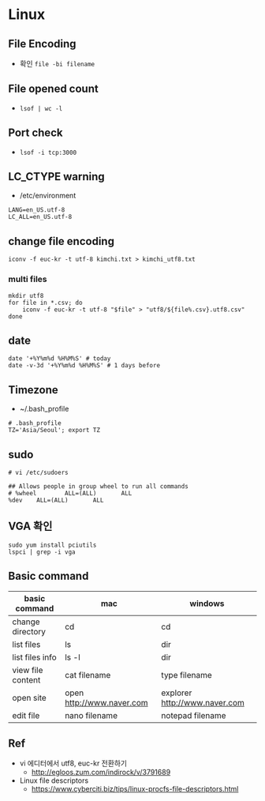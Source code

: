 # Linux

## File Encoding
* 확인
  `file -bi filename`

## File opened count
* `lsof | wc -l`

## Port check
* `lsof -i tcp:3000`

## LC_CTYPE warning
* /etc/environment
```
LANG=en_US.utf-8
LC_ALL=en_US.utf-8
```

## change file encoding
```
iconv -f euc-kr -t utf-8 kimchi.txt > kimchi_utf8.txt
```

### multi files

```
mkdir utf8
for file in *.csv; do
    iconv -f euc-kr -t utf-8 "$file" > "utf8/${file%.csv}.utf8.csv"
done
```
## date
```
date '+%Y%m%d %H%M%S' # today
date -v-3d '+%Y%m%d %H%M%S' # 1 days before
```

## Timezone
* ~/.bash_profile
```
# .bash_profile
TZ='Asia/Seoul'; export TZ
```

## sudo
```
# vi /etc/sudoers
```

```
## Allows people in group wheel to run all commands
# %wheel        ALL=(ALL)       ALL
%dev    ALL=(ALL)       ALL
```

## VGA 확인
```
sudo yum install pciutils
lspci | grep -i vga
```

## Basic command
|basic command	| mac	| windows |
|----|----|----|
|change directory	| cd	| cd|
|list files	|ls	|dir|
|list files info	|ls -l	|dir|
|view file content	|cat filename	|type filename|
|open site	|open http://www.naver.com	|explorer http://www.naver.com|
|edit file	|nano filename	|notepad filename|

## Ref
* vi 에디터에서 utf8, euc-kr 전환하기
  * http://egloos.zum.com/indirock/v/3791689
* Linux file descriptors
  * https://www.cyberciti.biz/tips/linux-procfs-file-descriptors.html
